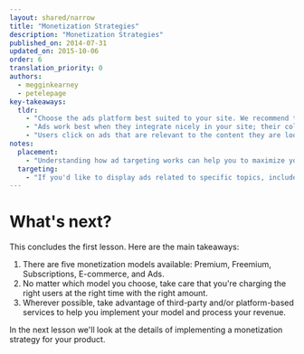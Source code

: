 ```yaml
---
layout: shared/narrow
title: "Monetization Strategies"
description: "Monetization Strategies"
published_on: 2014-07-31
updated_on: 2015-10-06
order: 6
translation_priority: 0
authors:
  - megginkearney
  - petelepage
key-takeaways:
  tldr: 
    - "Choose the ads platform best suited to your site. We recommend the <a href='http://www.google.com/adsense/start/'>AdSense</a> platform for most sites, and the <a href='http://www.google.com/doubleclick/publishers/'>DoubleClick platform</a> for sites with their own advertising teams."
    - "Ads work best when they integrate nicely in your site; their color, content, size, and location enhance user experience. "
    - "Users click on ads that are relevant to the content they are looking for; understand how ads targeting works so that you can maximize your revenue."
notes:
  placement:
    - "Understanding how ad targeting works can help you to maximize your revenue."
  targeting:
    - "If you'd like to display ads related to specific topics, include complete sentences and paragraphs about these topics."
---
```


# What's next?

This concludes the first lesson. Here are the main takeaways:

 1. There are five monetization models available: Premium, Freemium, Subscriptions, E-commerce, and Ads.
 1. No matter which model you choose, take care that you're charging the right users at the right time with the right amount.
 1. Wherever possible, take advantage of third-party and/or platform-based services to help you implement your model and process your revenue.

In the next lesson we'll look at the details of implementing a monetization strategy for your product.